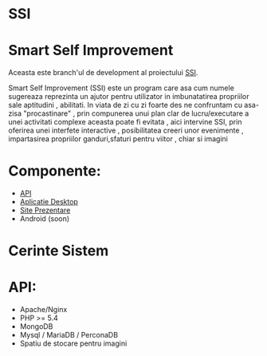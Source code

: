 # SSI #
# Smart Self Improvement # 

Aceasta este branch'ul de development al proiectului [SSI](http://community.infoeducatie.ro/t/ssi-smart-self-improvement-utilitar-caras-severin-lucrari-2015-nationala/3864).

Smart Self Improvement (SSI) este un program care asa cum numele sugereaza reprezinta un ajutor pentru utilizator
in imbunatatirea propriilor sale aptitudini , abilitati. In viata de zi cu zi foarte des ne confruntam cu asa-zisa
"procastinare" , prin compunerea unui plan clar de lucru/executare a unei activitati complexe aceasta poate fi evitata ,
aici intervine SSI, prin oferirea unei interfete interactive , posibilitatea creeri unor evenimente ,
impartasirea propriilor ganduri,sfaturi pentru viitor , chiar si imagini

# Componente: #
- [API](https://github.com/robery567/SSI/tree/master/SSI-API)
- [Aplicatie Desktop](https://github.com/robery567/SSI/tree/master/SSI)
- [Site Prezentare](https://github.com/robery567/SSI/tree/master/SSI-WEB)
- Android (soon)

# Cerinte Sistem #
# API: 
- Apache/Nginx
- PHP >= 5.4
- MongoDB
- Mysql / MariaDB / PerconaDB
- Spatiu de stocare pentru imagini

#
